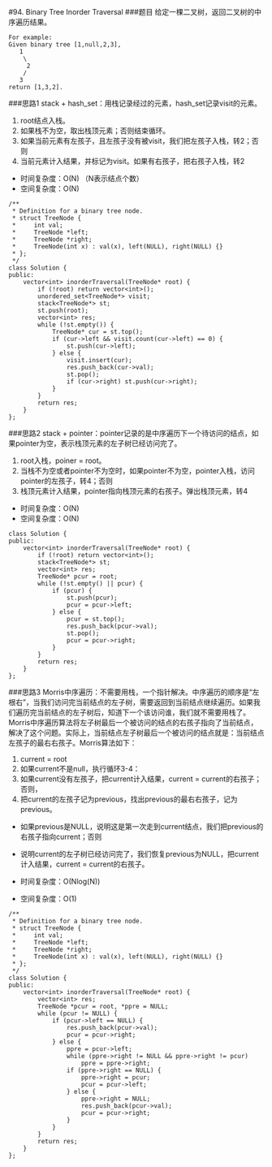 #94. Binary Tree Inorder Traversal
###题目
给定一棵二叉树，返回二叉树的中序遍历结果。
```
For example:
Given binary tree [1,null,2,3],
   1
    \
     2
    /
   3
return [1,3,2].
```

###思路1
stack + hash_set：用栈记录经过的元素，hash_set记录visit的元素。

1. root结点入栈。
2. 如果栈不为空，取出栈顶元素；否则结束循环。
3. 如果当前元素有左孩子，且左孩子没有被visit，我们把左孩子入栈，转2；否则
4. 当前元素计入结果，并标记为visit。如果有右孩子，把右孩子入栈，转2

 - 时间复杂度：O(N) （N表示结点个数）
 - 空间复杂度：O(N)
```
/**
 * Definition for a binary tree node.
 * struct TreeNode {
 *     int val;
 *     TreeNode *left;
 *     TreeNode *right;
 *     TreeNode(int x) : val(x), left(NULL), right(NULL) {}
 * };
 */
class Solution {
public:
    vector<int> inorderTraversal(TreeNode* root) {
        if (!root) return vector<int>();
        unordered_set<TreeNode*> visit;
        stack<TreeNode*> st;
        st.push(root);
        vector<int> res;
        while (!st.empty()) {
            TreeNode* cur = st.top();
            if (cur->left && visit.count(cur->left) == 0) {
                st.push(cur->left);
            } else {
                visit.insert(cur);
                res.push_back(cur->val);
                st.pop();
                if (cur->right) st.push(cur->right);
            }
        }
        return res;
    }
};
```

###思路2
stack + pointer：pointer记录的是中序遍历下一个待访问的结点，如果pointer为空，表示栈顶元素的左子树已经访问完了。

1. root入栈，poiner = root。
2. 当栈不为空或者pointer不为空时，如果pointer不为空，pointer入栈，访问pointer的左孩子，转4；否则
3. 栈顶元素计入结果，pointer指向栈顶元素的右孩子。弹出栈顶元素，转4

 - 时间复杂度：O(N)
 - 空间复杂度：O(N)
```
class Solution {
public:
    vector<int> inorderTraversal(TreeNode* root) {
        if (!root) return vector<int>();
        stack<TreeNode*> st;
        vector<int> res;
        TreeNode* pcur = root;
        while (!st.empty() || pcur) {
            if (pcur) {
                st.push(pcur);
                pcur = pcur->left;
            } else {
                pcur = st.top(); 
                res.push_back(pcur->val);
                st.pop();
                pcur = pcur->right;
            }
        }
        return res;
    }
};
```
###思路3
Morris中序遍历：不需要用栈，一个指针解决。中序遍历的顺序是“左根右”，当我们访问完当前结点的左子树，需要返回到当前结点继续遍历。如果我们遍历完当前结点的左子树后，知道下一个该访问谁，我们就不需要用栈了。Morris中序遍历算法将左子树最后一个被访问的结点的右孩子指向了当前结点，解决了这个问题。实际上，当前结点左子树最后一个被访问的结点就是：当前结点左孩子的最右右孩子。Morris算法如下：

1. current = root
2. 如果current不是null，执行循环3-4：
3. 如果current没有左孩子，把current计入结果，current = current的右孩子；否则，
4. 把current的左孩子记为previous，找出previous的最右右孩子，记为previous。
 - 如果previous是NULL，说明这是第一次走到current结点，我们把previous的右孩子指向current；否则
 - 说明current的左子树已经访问完了，我们恢复previous为NULL，把current计入结果，current = current的右孩子。

- 时间复杂度：O(Nlog(N))
- 空间复杂度：O(1)

```
/**
 * Definition for a binary tree node.
 * struct TreeNode {
 *     int val;
 *     TreeNode *left;
 *     TreeNode *right;
 *     TreeNode(int x) : val(x), left(NULL), right(NULL) {}
 * };
 */
class Solution {
public:
    vector<int> inorderTraversal(TreeNode* root) {
        vector<int> res;
        TreeNode *pcur = root, *ppre = NULL;
        while (pcur != NULL) {
            if (pcur->left == NULL) {
                res.push_back(pcur->val);
                pcur = pcur->right;
            } else {
                ppre = pcur->left;
                while (ppre->right != NULL && ppre->right != pcur)
                    ppre = ppre->right;
                if (ppre->right == NULL) {
                    ppre->right = pcur;
                    pcur = pcur->left;
                } else {
                    ppre->right = NULL;
                    res.push_back(pcur->val);
                    pcur = pcur->right;
                }
            }
        }
        return res;
    }
};
```
